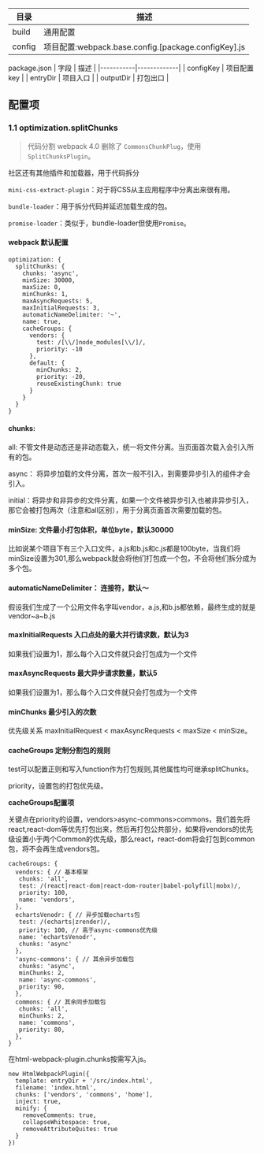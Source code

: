 | 目录   | 描述                                                |
|--------|-----------------------------------------------------|
| build  | 通用配置                                            |
| config | 项目配置:webpack.base.config.[package.configKey].js |

package.json
| 字段      | 描述        |
|-----------|-------------|
| configKey | 项目配置key |
| entryDir  | 项目入口    |
| outputDir | 打包出口    |


## 配置项
### 1.1 optimization.splitChunks
> 代码分割 webpack 4.0 删除了 `CommonsChunkPlug`，使用 `SplitChunksPlugin`。

社区还有其他插件和加载器，用于代码拆分

`mini-css-extract-plugin`：对于将CSS从主应用程序中分离出来很有用。

`bundle-loader`：用于拆分代码并延迟加载生成的包。

`promise-loader`：类似于，bundle-loader但使用`Promise`。

#### webpack 默认配置
```
optimization: {
  splitChunks: {
    chunks: 'async',
    minSize: 30000,
    maxSize: 0,
    minChunks: 1,
    maxAsyncRequests: 5,
    maxInitialRequests: 3,
    automaticNameDelimiter: '~',
    name: true,
    cacheGroups: {
      vendors: {
        test: /[\\/]node_modules[\\/]/,
        priority: -10
      },
      default: {
        minChunks: 2,
        priority: -20,
        reuseExistingChunk: true
      }
    }
  }
}
```

#### chunks:
all: 不管文件是动态还是非动态载入，统一将文件分离。当页面首次载入会引入所有的包。

async： 将异步加载的文件分离，首次一般不引入，到需要异步引入的组件才会引入。

initial：将异步和非异步的文件分离，如果一个文件被异步引入也被非异步引入，那它会被打包两次（注意和all区别），用于分离页面首次需要加载的包。

#### minSize: 文件最小打包体积，单位byte，默认30000

比如说某个项目下有三个入口文件，a.js和b.js和c.js都是100byte，当我们将minSize设置为301,那么webpack就会将他们打包成一个包，不会将他们拆分成为多个包。

#### automaticNameDelimiter： 连接符，默认～

假设我们生成了一个公用文件名字叫vendor，a.js,和b.js都依赖，最终生成的就是 vendor~a~b.js

#### maxInitialRequests 入口点处的最大并行请求数，默认为3

如果我们设置为1，那么每个入口文件就只会打包成为一个文件

#### maxAsyncRequests 最大异步请求数量，默认5

如果我们设置为1，那么每个入口文件就只会打包成为一个文件

#### minChunks 最少引入的次数
优先级关系
maxInitialRequest < maxAsyncRequests < maxSize < minSize。

#### cacheGroups 定制分割包的规则

test可以配置正则和写入function作为打包规则,其他属性均可继承splitChunks。

priority，设置包的打包优先级。

**cacheGroups配置项**

关键点在priority的设置，vendors>async-commons>commons，我们首先将react,react-dom等优先打包出来，然后再打包公共部分，如果将vendors的优先级设置小于两个Common的优先级，那么react，react-dom将会打包到common包，将不会再生成vendors包。
```
cacheGroups: {
  vendors: { // 基本框架
   chunks: 'all',
   test: /(react|react-dom|react-dom-router|babel-polyfill|mobx)/,
   priority: 100,
   name: 'vendors',
  },
  echartsVenodr: { // 异步加载echarts包
   test: /(echarts|zrender)/,
   priority: 100, // 高于async-commons优先级
   name: 'echartsVenodr',
   chunks: 'async'
  },
  'async-commons': { // 其余异步加载包
   chunks: 'async',
   minChunks: 2,
   name: 'async-commons',
   priority: 90,
  },
  commons: { // 其余同步加载包
   chunks: 'all',
   minChunks: 2,
   name: 'commons',
   priority: 80,
  },
}
```

在html-webpack-plugin.chunks按需写入js。
```
new HtmlWebpackPlugin({
  template: entryDir + '/src/index.html',
  filename: 'index.html',
  chunks: ['vendors', 'commons', 'home'],
  inject: true,
  minify: {
    removeComments: true,
    collapseWhitespace: true,
    removeAttributeQuites: true
  }
})
```